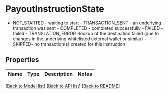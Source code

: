 # PayoutInstructionState

- NOT_STARTED - waiting to start - TRANSACTION_SENT - an underlying transaction was sent - COMPLETED - completed successfully - FAILED - failed - TRANSLATION_ERROR -lookup of the destination failed (due to changes in the underlying whitelisted external wallet or similar) - SKIPPED- no transaction(s) created for this instruction 

## Properties

Name | Type | Description | Notes
------------ | ------------- | ------------- | -------------

[[Back to Model list]](../README.md#documentation-for-models) [[Back to API list]](../README.md#documentation-for-api-endpoints) [[Back to README]](../README.md)


